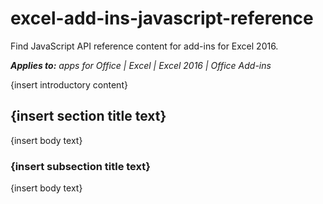 
# excel-add-ins-javascript-reference
Find JavaScript API reference content for add-ins for Excel 2016.

 _**Applies to:** apps for Office | Excel | Excel 2016 | Office Add-ins_

{insert introductory content}

## {insert section title text}

{insert body text}


### {insert subsection title text}

{insert body text}

